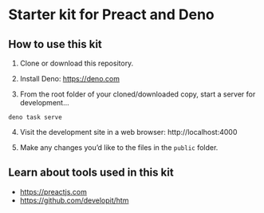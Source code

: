 # Starter kit for Preact and Deno

## How to use this kit

1. Clone or download this repository.

2. Install Deno: https://deno.com

3. From the root folder of your cloned/downloaded copy, start a server for development...

```shell
deno task serve
```

4. Visit the development site in a web browser: http://localhost:4000

5. Make any changes you’d like to the files in the `public` folder.

## Learn about tools used in this kit

* https://preactjs.com
* https://github.com/developit/htm
